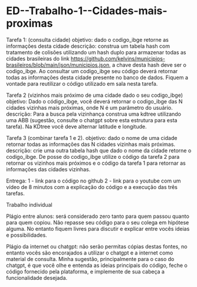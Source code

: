 # ED--Trabalho-1--Cidades-mais-proximas

Tarefa 1: (consulta cidade)
objetivo: dado o codigo_ibge retorne as informações desta cidade
descrição: construa um tabela hash com tratamento de colisões utilizando um hash duplo para armazenar todas as cidades brasileiras do link 
https://github.com/kelvins/municipios-brasileiros/blob/main/json/municipios.json, a chave desta hash deve ser o codigo_ibge. Ao consultar um codigo_ibge seu código deverá retornar todas as informações desta cidade presente no banco de dados. Fiquem a vontade para reutilizar o código utilizado em sala nesta tarefa.

Tarefa 2 (vizinhos mais próximo de uma cidade dado o seu codigo_ibge)
objetivo:  Dado o código_ibge,  você deverá retornar o codigo_ibge das N cidades vizinhas mais próximas, onde N é um parâmetro do usuário.
descrição: Para a busca pela vizinhança construa uma kdtree utilizando uma ABB (sugestão, consulte o chatgpt sobre esta estrutura para esta tarefa). Na KDtree você deve alternar latitude e longitude.

Tarefa 3 (combinar tarefa 1 e 2).
objetivo: dado o nome de uma cidade retornar todas as informações das N cidades vizinhas mais próximas. 
descrição: crie uma outra tabela hash que dado o nome da cidade retorne o codigo_ibge. De posse do codigo_ibge utilize o código da tarefa 2 para retornar os vizinhos mais próximos e o código da tarefa 1 para retornar as informações das cidades vizinhas.
  
Entrega:
1  -  link para o código no github 
2  -  link para o youtube com um vídeo de 8 minutos com a explicação do código e a execução das três tarefas.  

Trabalho individual

Plágio entre alunos: será considerado zero tanto para quem passou quanto para quem copiou. Não repasse seu código para o seu colega em hipótese alguma. No entanto fiquem livres para discutir e explicar entre vocês ideias e possibilidades. 

Plágio da internet ou chatgpt:  não serão permitas cópias destas fontes, no entanto vocês são encorajados a utilizar o chatgpt e a internet como material de consulta.  Minha sugestão, principalmente para o caso do chatgpt, é que você olhe e entenda as ideias principais do código,  feche o código fornecido pela plataforma, e implemente de sua cabeça a funcionalidade desejada.
